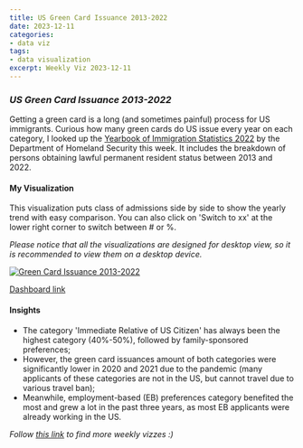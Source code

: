 ```yaml
---
title: US Green Card Issuance 2013-2022
date: 2023-12-11
categories:
- data viz
tags:
- data visualization
excerpt: Weekly Viz 2023-12-11
---
```


### *US Green Card Issuance 2013-2022*

Getting a green card is a long (and sometimes painful) process for US immigrants. Curious how many green cards do US issue every year on each category, I looked up the [Yearbook of Immigration Statistics 2022](https://www.dhs.gov/ohss/topics/immigration/yearbook/2022) by the Department of Homeland Security this week. It includes the breakdown of persons obtaining lawful permanent resident status between 2013 and 2022.   

#### My Visualization

This visualization puts class of admissions side by side to show the yearly trend with easy comparison. You can also click on 'Switch to xx' at the lower right corner to switch between # or %.   

*Please notice that all the visualizations are designed for desktop view, so it is recommended to view them on a desktop device.*  

<div class='tableauPlaceholder' id='viz1702363108332' style='position: relative'>
  <noscript><a href='#'>
    <img alt='Green Card Issuance 2013-2022 ' src='https:&#47;&#47;public.tableau.com&#47;static&#47;images&#47;20&#47;20231211USGreenCardIssuance2013-2022&#47;GreenCardIssuance2013-2022&#47;1_rss.png' style='border: none' />
  </a></noscript>
  <object class='tableauViz'  style='display:none;'>
    <param name='host_url' value='https%3A%2F%2Fpublic.tableau.com%2F' />
    <param name='embed_code_version' value='3' /> 
    <param name='site_root' value='' />
    <param name='name' value='20231211USGreenCardIssuance2013-2022&#47;GreenCardIssuance2013-2022' />
    <param name='tabs' value='no' />
    <param name='toolbar' value='yes' />
    <param name='static_image' value='https:&#47;&#47;public.tableau.com&#47;static&#47;images&#47;20&#47;20231211USGreenCardIssuance2013-2022&#47;GreenCardIssuance2013-2022&#47;1.png' /> 
    <param name='animate_transition' value='yes' />
    <param name='display_static_image' value='yes' />
    <param name='display_spinner' value='yes' />
    <param name='display_overlay' value='yes' />
    <param name='display_count' value='yes' />
    <param name='language' value='en-US' />
    <param name='filter' value='publish=yes' />
  </object></div>         
  <script type='text/javascript'>         
    var divElement = document.getElementById('viz1702363108332');     
    var vizElement = divElement.getElementsByTagName('object')[0];          
    if ( divElement.offsetWidth > 800 ) { vizElement.style.width='800px';vizElement.style.height='627px';} else if ( divElement.offsetWidth > 500 ) { vizElement.style.width='800px';vizElement.style.height='627px';} else { vizElement.style.width='100%';vizElement.style.height='727px';}    
    var scriptElement = document.createElement('script');            
    scriptElement.src = 'https://public.tableau.com/javascripts/api/viz_v1.js';           
    vizElement.parentNode.insertBefore(scriptElement, vizElement);      
  </script>  

[Dashboard link](https://public.tableau.com/views/20231211USGreenCardIssuance2013-2022/GreenCardIssuance2013-2022?:language=en-US&publish=yes&:display_count=n&:origin=viz_share_link)
  
#### Insights
* The category 'Immediate Relative of US Citizen' has always been the highest category (40%-50%), followed by family-sponsored preferences;
* However, the green card issuances amount of both categories were significantly lower in 2020 and 2021 due to the pandemic (many applicants of these categories are not in the US, but cannot travel due to various travel ban);
* Meanwhile, employment-based (EB) preferences category benefited the most and grew a lot in the past three years, as most EB applicants were already working in the US.  
   
*Follow [this link](https://yudong-94.github.io/personal-website/project/WeeklyViz2023/) to find more weekly vizzes :)*
